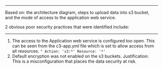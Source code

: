
___
Based on: the architecture diagram, steps to upload data into s3 bucket, and the mode of access to the application web service.

2 obvious poor security practices that were  identified include:
___
1. The access to the Application web service is configured too open. This can be seen from the c3-app.yml file which is set to allow access from all resources.
               ```" Action: 's3:*'
                Resource: '*'
                ```
2. Default encryption was not enabled on the s3 buckets. 
Justification: This is a misconfiguration that places the data security at risk. 
